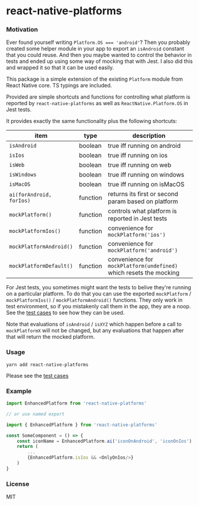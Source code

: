 # react-native-platforms

### Motivation

Ever found yourself writing `Platform.OS === 'android'`? Then you probably created some helper module in your app to export an `isAndroid` constant that you could reuse. And then you maybe wanted to control the behavior in tests and ended up using some way of mocking that with Jest. I also did this and wrapped it so that it can be used easily.

This package is a simple extension of the existing `Platform` module from React Native core. TS typings are included.

Provided are simple shortcuts and functions for controlling what platform is reported by `react-native-platforms` as well as `ReactNative.Platform.OS` in Jest tests.

It provides exactly the same functionality plus the following shortcuts:

| item                     | type     | description                                                        |
| ------------------------ | -------- | ------------------------------------------------------------------ |
| `isAndroid`              | boolean  | true iff running on android                                        |
| `isIos`                  | boolean  | true iff running on ios                                            |
| `isWeb`                  | boolean  | true iff running on web                                            |
| `isWindows`              | boolean  | true iff running on windows                                        |
| `isMacOS`                | boolean  | true iff running on isMacOS                                        |
| `ai(forAndroid, forIos)` | function | returns its first or second param based on platform                |
| `mockPlatform()`         | function | controls what platform is reported in Jest tests                   |
| `mockPlatformIos()`      | function | convenience for `mockPlatform('ios')`                              |
| `mockPlatformAndroid()`  | function | convenience for `mockPlatform('android')`                          |
| `mockPlatformDefault()`  | function | convenience for `mockPlatform(undefined)` which resets the mocking |

For Jest tests, you sometimes might want the tests to belive they're running on a particular platform. To do that you can use the exported `mockPlatform` / `mockPlatformIos()` / `mockPlatformAndroid()` functions. They only work in test environment, so if you mistakenly call them in the app, they are a noop. See the [test cases](./src/__tests__/index.test.ts) to see how they can be used.

Note that evaluations of `isAndroid` / `isXYZ` which happen before a call to `mockPlatformX` will not be changed, but any evaluations that happen after that will return the mocked platform.

### Usage

`yarn add react-native-platforms`

Please see the [test cases](./src/__tests__/index.test.ts)

### Example

```js
import EnhancedPlatform from 'react-native-platforms'

// or use named export

import { EnhancedPlatform } from 'react-native-platforms'

const SomeComponent = () => {
    const iconName = EnhancedPlatform.ai('iconOnAndroid', 'iconOnIos')
    return (
        ...
        {EnhancedPlatform.isIos && <OnlyOnIos/>}
    )
}
```

### License

MIT

